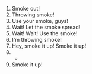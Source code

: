 1. Smoke out!
2. Throwing smoke!
3. Use your smoke, guys!
4. Wait! Let the smoke spread!
5. Wait! Wait! Use the smoke!
6. I'm throwing smoke!
7. Hey, smoke it up! Smoke it up!
8. -
9. Smoke it up!